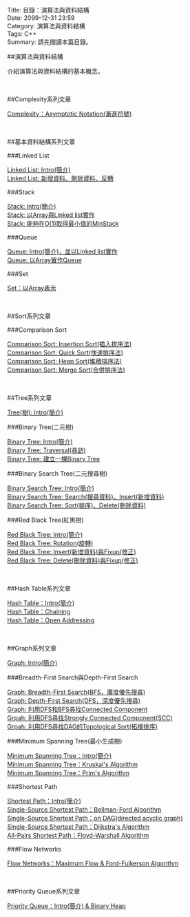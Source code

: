 Title: 目錄：演算法與資料結構     
Date: 2099-12-31 23:59  
Category: 演算法與資料結構  
Tags: C++  
Summary: 請先閱讀本篇目錄。
 
 
##演算法與資料結構

介紹演算法與資料結構的基本概念。

</br>

##Complexity系列文章

[Complexity：Asymptotic Notation(漸進符號)](http://alrightchiu.github.io/SecondRound/complexityasymptotic-notationjian-jin-fu-hao.html)  


</br>

##基本資料結構系列文章

###Linked List

[Linked List: Intro(簡介)](http://alrightchiu.github.io/SecondRound/linked-list-introjian-jie.html)  
[Linked List: 新增資料、刪除資料、反轉](http://alrightchiu.github.io/SecondRound/linked-list-xin-zeng-zi-liao-shan-chu-zi-liao-fan-zhuan.html)    


###Stack

[Stack: Intro(簡介)](http://alrightchiu.github.io/SecondRound/stack-introjian-jie.html)  
[Stack: 以Array與Linked list實作](http://alrightchiu.github.io/SecondRound/stack-yi-arrayyu-linked-listshi-zuo.html)  
[Stack: 能夠在O(1)取得最小值的MinStack](http://alrightchiu.github.io/SecondRound/stack-neng-gou-zai-o1qu-de-zui-xiao-zhi-de-minstack.html)  

###Queue

[Queue: Intro(簡介)，並以Linked list實作](http://alrightchiu.github.io/SecondRound/queue-introjian-jie-bing-yi-linked-listshi-zuo.html)    
[Queue: 以Array實作Queue](http://alrightchiu.github.io/SecondRound/queue-yi-arrayshi-zuo-queue.html)  


###Set

[Set：以Array表示](http://alrightchiu.github.io/SecondRound/setyi-arraybiao-shi.html)  


</br>

##Sort系列文章

###Comparison Sort

[Comparison Sort: Insertion Sort(插入排序法)](http://alrightchiu.github.io/SecondRound/comparison-sort-insertion-sortcha-ru-pai-xu-fa.html)    
[Comparison Sort: Quick Sort(快速排序法)](http://alrightchiu.github.io/SecondRound/comparison-sort-quick-sortkuai-su-pai-xu-fa.html)  
[Comparison Sort: Heap Sort(堆積排序法)](http://alrightchiu.github.io/SecondRound/comparison-sort-heap-sortdui-ji-pai-xu-fa.html)  
[Comparison Sort: Merge Sort(合併排序法)](http://alrightchiu.github.io/SecondRound/comparison-sort-merge-sorthe-bing-pai-xu-fa.html)   




</br>

##Tree系列文章

[Tree(樹): Intro(簡介)](http://alrightchiu.github.io/SecondRound/treeshu-introjian-jie.html)

###Binary Tree(二元樹)

[Binary Tree: Intro(簡介)](http://alrightchiu.github.io/SecondRound/binary-tree-introjian-jie.html)  
[Binary Tree: Traversal(尋訪)](http://alrightchiu.github.io/SecondRound/binary-tree-traversalxun-fang.html)  
[Binary Tree: 建立一棵Binary Tree](http://alrightchiu.github.io/SecondRound/binary-tree-jian-li-yi-ke-binary-tree.html)

###Binary Search Tree(二元搜尋樹)

[Binary Search Tree: Intro(簡介)](http://alrightchiu.github.io/SecondRound/binary-search-tree-introjian-jie.html)  
[Binary Search Tree: Search(搜尋資料)、Insert(新增資料)](http://alrightchiu.github.io/SecondRound/binary-search-tree-searchsou-xun-zi-liao-insertxin-zeng-zi-liao.html)  
[Binary Search Tree: Sort(排序)、Delete(刪除資料)](http://alrightchiu.github.io/SecondRound/binary-search-tree-sortpai-xu-deleteshan-chu-zi-liao.html)

###Red Black Tree(紅黑樹)

[Red Black Tree: Intro(簡介)](http://alrightchiu.github.io/SecondRound/red-black-tree-introjian-jie.html)  
[Red Black Tree: Rotation(旋轉)](http://alrightchiu.github.io/SecondRound/red-black-tree-rotationxuan-zhuan.html)  
[Red Black Tree: Insert(新增資料)與Fixup(修正)](http://alrightchiu.github.io/SecondRound/red-black-tree-insertxin-zeng-zi-liao-yu-fixupxiu-zheng.html)  
[Red Black Tree: Delete(刪除資料)與Fixup(修正)](http://alrightchiu.github.io/SecondRound/red-black-tree-deleteshan-chu-zi-liao-yu-fixupxiu-zheng.html)  

</br>

##Hash Table系列文章

[Hash Table：Intro(簡介)](http://alrightchiu.github.io/SecondRound/hash-tableintrojian-jie.html)   
[Hash Table：Chaining](http://alrightchiu.github.io/SecondRound/hash-tablechaining.html)   
[Hash Table：Open Addressing](http://alrightchiu.github.io/SecondRound/hash-tableopen-addressing.html)  



</br>

##Graph系列文章

[Graph: Intro(簡介)](http://alrightchiu.github.io/SecondRound/graph-introjian-jie.html)

###Breadth-First Search與Depth-First Search

[Graph: Breadth-First Search(BFS，廣度優先搜尋)](http://alrightchiu.github.io/SecondRound/graph-breadth-first-searchbfsguang-du-you-xian-sou-xun.html)  
[Graph: Depth-First Search(DFS，深度優先搜尋)](http://alrightchiu.github.io/SecondRound/graph-depth-first-searchdfsshen-du-you-xian-sou-xun.html)  
[Graph: 利用DFS和BFS尋找Connected Component](http://alrightchiu.github.io/SecondRound/graph-li-yong-dfshe-bfsxun-zhao-connected-component.html)  
[Grpah: 利用DFS尋找Strongly Connected Component(SCC)](http://alrightchiu.github.io/SecondRound/grpah-li-yong-dfsxun-zhao-strongly-connected-componentscc.html)  
[Grpah: 利用DFS尋找DAG的Topological Sort(拓撲排序)](http://alrightchiu.github.io/SecondRound/grpah-li-yong-dfsxun-zhao-dagde-topological-sorttuo-pu-pai-xu.html)  

###Minimum Spanning Tree(最小生成樹)

[Minimum Spanning Tree：Intro(簡介)](http://alrightchiu.github.io/SecondRound/minimum-spanning-treeintrojian-jie.html)  
[Minimum Spanning Tree：Kruskal's Algorithm](http://alrightchiu.github.io/SecondRound/minimum-spanning-treekruskals-algorithm.html)  
[Minimum Spanning Tree：Prim's Algorithm](http://alrightchiu.github.io/SecondRound/minimum-spanning-treeprims-algorithm.html)

###Shortest Path

[Shortest Path：Intro(簡介)](http://alrightchiu.github.io/SecondRound/shortest-pathintrojian-jie.html)  
[Single-Source Shortest Path：Bellman-Ford Algorithm](http://alrightchiu.github.io/SecondRound/single-source-shortest-pathbellman-ford-algorithm.html)  
[Single-Source Shortest Path：on DAG(directed acyclic graph)](http://alrightchiu.github.io/SecondRound/single-source-shortest-pathon-dagdirected-acyclic-graph.html)  
[Single-Source Shortest Path：Dijkstra's Algorithm](http://alrightchiu.github.io/SecondRound/single-source-shortest-pathdijkstras-algorithm.html)  
[All-Pairs Shortest Path：Floyd-Warshall Algorithm](http://alrightchiu.github.io/SecondRound/all-pairs-shortest-pathfloyd-warshall-algorithm.html)    

###Flow Networks

[Flow Networks：Maximum Flow & Ford-Fulkerson Algorithm](http://alrightchiu.github.io/SecondRound/flow-networksmaximum-flow-ford-fulkerson-algorithm.html)    


</br>

##Priority Queue系列文章

[Priority Queue：Intro(簡介) & Binary Heap](http://alrightchiu.github.io/SecondRound/priority-queueintrojian-jie-binary-heap.html)  


</br>






